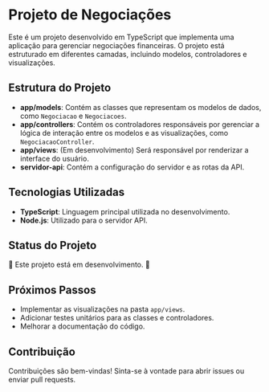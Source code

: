 # Projeto de Negociações

Este é um projeto desenvolvido em TypeScript que implementa uma aplicação para gerenciar negociações financeiras. O projeto está estruturado em diferentes camadas, incluindo modelos, controladores e visualizações.

## Estrutura do Projeto

- **app/models**: Contém as classes que representam os modelos de dados, como `Negociacao` e `Negociacoes`.
- **app/controllers**: Contém os controladores responsáveis por gerenciar a lógica de interação entre os modelos e as visualizações, como `NegociacaoController`.
- **app/views**: (Em desenvolvimento) Será responsável por renderizar a interface do usuário.
- **servidor-api**: Contém a configuração do servidor e as rotas da API.

## Tecnologias Utilizadas

- **TypeScript**: Linguagem principal utilizada no desenvolvimento.
- **Node.js**: Utilizado para o servidor API.

## Status do Projeto

🚧 Este projeto está em desenvolvimento. 🚧

## Próximos Passos

- Implementar as visualizações na pasta `app/views`.
- Adicionar testes unitários para as classes e controladores.
- Melhorar a documentação do código.

## Contribuição

Contribuições são bem-vindas! Sinta-se à vontade para abrir issues ou enviar pull requests.
